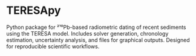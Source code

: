 # TERESApy
Python package for ²¹⁰Pb-based radiometric dating of recent sediments using the TERESA model. Includes solver generation, chronology estimation, uncertainty analysis, and files for graphical outputs. Designed for reproducible scientific workflows.
